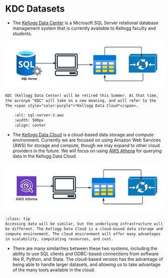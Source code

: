 # KDC Datasets

*  The [Kellogg Data Center](https://www.kellogg.northwestern.edu/research-support/computing/kellogg-data-center.aspx) is a Microsoft SQL Server relational database management system that is currently available to Kellogg faculty and students.

![Data Workflow](images/data-pipeline-sql-server.png)

```{warning}
KDC (Kellogg Data Center) will be retired this Summer. At that time, the acronym "KDC" will take on a new meaning, and will refer to the The <span style="color:purple">*Kellogg Data Cloud*</span>.
```

```{image} ./images/sql-server-2-aws.png
    :alt: sql-server-2-aws
    :width: 500px
    :align: center
```


*  The [Kellogg Data Cloud](https://nu-sso.awsapps.com/start/#/) is a cloud-based data storage and compute environment. Currently we are focused on using Amazon Web Services (AWS) for storage and compute, though we may expand to other cloud providers in the future. We will focus on using [AWS Athena](https://docs.aws.amazon.com/athena/latest/ug/what-is.html) for querying data in the Kellogg Data Cloud.

![Data Workflow](images/data-pipeline-aws.png)

```{admonition} How does this change things?
:class: tip
Accessing data will be similar, but the underlying infrastructure will be different. The Kellogg Data Cloud is a cloud-based data storage and compute environment. The cloud environment will offer many advantages in scalability, computating resources, and cost.
```

* There are many similarities between these two systems, including the ability to use SQL clients and ODBC-based connections from software like R, Python, and Stata. The cloud-based version has the advantage of being able to handle larger datasets, and allowing us to take advantage of the many tools available in the cloud.

